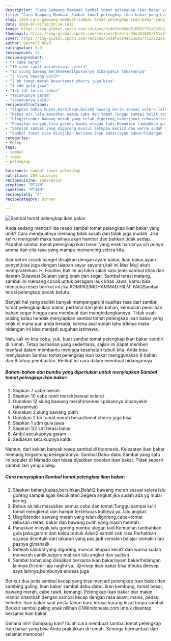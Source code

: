```yaml
---
description: "Cara Gampang Membuat Sambal tomat pelengkap ikan bakar yang Lezat"
title: "Cara Gampang Membuat Sambal tomat pelengkap ikan bakar yang Lezat"
slug: 1224-cara-gampang-membuat-sambal-tomat-pelengkap-ikan-bakar-yang-lezat
date: 2020-07-01T10:59:14.161Z
image: https://img-global.cpcdn.com/recipes/5cdefac94ed51685/751x532cq70/sambal-tomat-pelengkap-ikan-bakar-foto-resep-utama.jpg
thumbnail: https://img-global.cpcdn.com/recipes/5cdefac94ed51685/751x532cq70/sambal-tomat-pelengkap-ikan-bakar-foto-resep-utama.jpg
cover: https://img-global.cpcdn.com/recipes/5cdefac94ed51685/751x532cq70/sambal-tomat-pelengkap-ikan-bakar-foto-resep-utama.jpg
author: Darrell Boyd
ratingvalue: 3.9
reviewcount: 12
recipeingredient:
- "7 cabe merah"
- "10 cabe rawit merahsesuai selera"
- "12 siung bawang merahmekecilpokoknya dibanyakin takarannya"
- "2 siung bawang putih"
- "2 bh tomat merah besartomat cherry juga bisa"
- "1 sdm gula jawa"
- "1/2 sdt terasi bakar"
- "secukupnya garam"
- "secukupnya kaldu"
recipeinstructions:
- "Siapkan bahan,kupas,bersihkan.Belah2 bawang merah sesuai selera lalu goreng sampai agak kecoklatan.Segera angkat jika sudah ada yg mulai kering."
- "Rebus air,lalu masukkan semua cabe dan tomat.Tunggu sampai kulit tomat mengkerut dan hampir terkelupas kulitnya ya..lalu angkat."
- "Uleg/blender bawang merah yang telah digoreng,cabe+tomat rebusan+terasi bakar dan bawang putih yang masih mentah."
- "Panaskan minyak,lalu goreng bumbu ulegan tadi.Kemudian tambahkan gula jawa,garam dan kaldu bubuk.Aduk2 sambil cek rasa.Perhatikan ya,rasa ditentuin dari takaran yang pas,jadi semakin belajar semakin tau pasnya gimana😃"
- "Setelah sambal yang digoreng muncul letupan kecil2 dan warna sudah memerah cantik,segera matikan lalu angkat dan sajikan."
- "Sambal tomat siap disajikan bersama ikan bakar/ayam bakar/hidangan lainnya.Dicemili aja nagihi ya...😃resep ikan bakar bisa dibuka diresep saya lainnya,bumbunya endess juga"
categories:
- Resep
tags:
- sambal
- tomat
- pelengkap

katakunci: sambal tomat pelengkap 
nutrition: 284 calories
recipecuisine: Indonesian
preptime: "PT17M"
cooktime: "PT30M"
recipeyield: "4"
recipecategory: Dinner

---
```



![Sambal tomat pelengkap ikan bakar](https://img-global.cpcdn.com/recipes/5cdefac94ed51685/751x532cq70/sambal-tomat-pelengkap-ikan-bakar-foto-resep-utama.jpg)

Anda sedang mencari ide resep sambal tomat pelengkap ikan bakar yang unik? Cara membuatnya memang tidak susah dan tidak juga mudah. Jika keliru mengolah maka hasilnya akan hambar dan bahkan tidak sedap. Padahal sambal tomat pelengkap ikan bakar yang enak harusnya sih punya aroma dan cita rasa yang mampu memancing selera kita.

Sambel ini cocok banget disajikan dengan ayam bakar, ikan bakar,ayam penyet,bisa juga dengan lalapan sayur sayuran,kali ini Mas Muji akan mempraktekan. Hi Foodies Kali ini aq bikin salah satu jenis sambal khas dari daerah Sulawesi Selatan yang enak dan segar. Sambal terasi matang, sambal ini memang cocok untuk beragam lauk khas Jawa, kamu bisa mencoba resep berikut ini jika KOMPAS/MOHAMMAD HILMI FAIQSambal terasi pelengkap pecak betutu.

Banyak hal yang sedikit banyak mempengaruhi kualitas rasa dari sambal tomat pelengkap ikan bakar, pertama dari jenis bahan, kemudian pemilihan bahan segar hingga cara membuat dan menghidangkannya. Tidak usah pusing kalau hendak menyiapkan sambal tomat pelengkap ikan bakar yang enak di mana pun anda berada, karena asal sudah tahu triknya maka hidangan ini bisa menjadi suguhan istimewa.


Nah, kali ini kita coba, yuk, buat sambal tomat pelengkap ikan bakar sendiri di rumah. Tetap berbahan yang sederhana, sajian ini dapat memberi manfaat dalam membantu menjaga kesehatan tubuh kita. Anda bisa menyiapkan Sambal tomat pelengkap ikan bakar menggunakan 9 bahan dan 6 tahap pembuatan. Berikut ini cara dalam membuat hidangannya.

<!--inarticleads1-->

##### Bahan-bahan dan bumbu yang diperlukan untuk menyiapkan Sambal tomat pelengkap ikan bakar:

1. Siapkan 7 cabe merah
1. Siapkan 10 cabe rawit merah(sesuai selera)
1. Gunakan 12 siung bawang merah(me:kecil.pokoknya dibanyakin takarannya)
1. Gunakan 2 siung bawang putih
1. Gunakan 2 bh tomat merah besar/tomat cherry juga bisa
1. Siapkan 1 sdm gula jawa
1. Siapkan 1/2 sdt terasi bakar
1. Ambil secukupnya garam
1. Sediakan secukupnya kaldu


Namun, dari sekian banyak resep sambal di Indonesia. Kelezatan ikan bakar memang tergantung kesegarannya. Sambal Dabu-dabu Sambal yang satu ini populer di Manado dan biasa dijadikan cocolan ikan bakar. Tidak seperti sambal lain yang diuleg. 

<!--inarticleads2-->

##### Cara menyiapkan Sambal tomat pelengkap ikan bakar:

1. Siapkan bahan,kupas,bersihkan.Belah2 bawang merah sesuai selera lalu goreng sampai agak kecoklatan.Segera angkat jika sudah ada yg mulai kering.
1. Rebus air,lalu masukkan semua cabe dan tomat.Tunggu sampai kulit tomat mengkerut dan hampir terkelupas kulitnya ya..lalu angkat.
1. Uleg/blender bawang merah yang telah digoreng,cabe+tomat rebusan+terasi bakar dan bawang putih yang masih mentah.
1. Panaskan minyak,lalu goreng bumbu ulegan tadi.Kemudian tambahkan gula jawa,garam dan kaldu bubuk.Aduk2 sambil cek rasa.Perhatikan ya,rasa ditentuin dari takaran yang pas,jadi semakin belajar semakin tau pasnya gimana😃
1. Setelah sambal yang digoreng muncul letupan kecil2 dan warna sudah memerah cantik,segera matikan lalu angkat dan sajikan.
1. Sambal tomat siap disajikan bersama ikan bakar/ayam bakar/hidangan lainnya.Dicemili aja nagihi ya...😃resep ikan bakar bisa dibuka diresep saya lainnya,bumbunya endess juga


Berikut dua jenis sambal kecap yang bisa menjadi pelengkap ikan bakar dan kambing guling. Ikan bakar sambal dabu-dabu. ikan kembung, tomat besar, bawang merah, cabe rawit, kemangi. Pelengkap ikan bakar biar makin mantul ditambah dengan sambal kecap dengan rasa asam, manis, pedas hehehe. Ikan bakar saat pesta tahun baru terasa kurang lezat tanpa sambal. Berikut sambal paling enak pilihan CNNIndonesia.com untuk disantap bersama ikan bakar. 

Gimana nih? Gampang kan? Itulah cara membuat sambal tomat pelengkap ikan bakar yang bisa Anda praktikkan di rumah. Semoga bermanfaat dan selamat mencoba!
